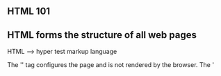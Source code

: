 ## HTML 101

## HTML forms the structure of all web pages 

HTML --> hyper test markup language 

The '<head>' tag configures the page and is not rendered by the browser.
The '<title>' tag contains the name of the page and is rendered in the browser's tab.
Tags that have opening and closing elements are know as container elements. 
Tags that do not have opening and closing elements are not container elements and are called self-closing tags (' />'). 
To make reading an HTML file easier, lines are nested within their parent element.
Browsers read HTML and in a sense, HTML is like a big, long string. 
Browsers can read files or you can start a server in VS Code with  ** Go Live**.

### some of the most common elements are
#### semantic elements include 
```
<ul> - unordered list 
<ol> - ordered list
<li> - list item, must be contained by a '<ul>' or an '<ol>'
<header> - the header area of a page 
<main> - the main area of a page 
<body> - contains all other rendering HTML elements 
<footer> - the footer area of the page 
<nav> - contains navigation elements , usually found inside of '<header>'cs
<p> - used for a singe paragraph of text
<img /> -  used for images (self closing element, not a container) , must have a 'src' attribute
<a> - anchor tag , used to hyperlink elements with the 'href' attribute
<h1>  - header text (largest)
<h2> - header text 
<h3> - header text 
<h4> - header text
<h5> - header text 
<h6> - header text (smallest)
```
#### generic elements include
<div> - generic containing element 
<section> - defines a section area for child elements
```

#### tags used inside of '<head>'
<link> - used to link a stylesheet, onlu found in the '<head>'